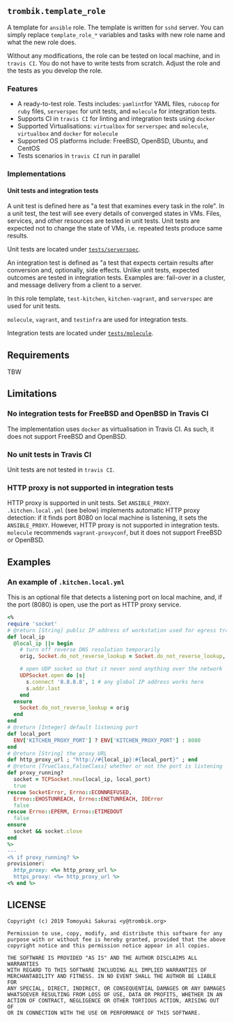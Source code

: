 ## `trombik.template_role`

A template for `ansible` role. The template is written for `sshd` server. You
can simply replace `template_role_*` variables and tasks with new role name
and what the new role does.

Without any modifications, the role can be tested on local machine, and in
`travis CI`. You do not have to write tests from scratch. Adjust the role and
the tests as you develop the role.

### Features

* A ready-to-test role. Tests includes: `yamlint`for YAML files, `rubocop` for
  `ruby` files, `serverspec` for unit tests, and `molecule` for integration tests.
* Supports CI in `travis CI` for linting and integration tests using `docker`
* Supported Virtualisations: `virtualbox` for `serverspec` and `molecule`,
  `virtualbox` and `docker` for `molecule`
* Supported OS platforms include: FreeBSD, OpenBSD, Ubuntu, and CentOS
* Tests scenarios in `travis CI` run in parallel

### Implementations

#### Unit tests and integration tests

A unit test is defined here as "a test that examines every task in the role".
In a unit test, the test will see every details of converged states in VMs.
Files, services, and other resources are tested in unit tests. Unit tests are
expected not to change the state of VMs, i.e. repeated tests produce same
results.

Unit tests are located under [`tests/serverspec`](tests/serverspec).

An integration test is defined as "a test that expects certain results after
conversion and, optionally, side effects. Unlike unit tests, expected
outcomes are tested in integration tests. Examples are: fail-over in a
cluster, and message delivery from a client to a server.

In this role template, `test-kitchen`, `kitchen-vagrant`, and `serverspec` are
used for unit tests.

`molecule`, `vagrant`, and `testinfra` are used for integration tests.

Integration tests are located under [`tests/molecule`](tests/molecule).

## Requirements

TBW

## Limitations

### No integration tests for FreeBSD and OpenBSD in Travis CI

The implementation uses `docker` as virtualisation in Travis CI. As such, it
does not support FreeBSD and OpenBSD.

### No unit tests in Travis CI

Unit tests are not tested in `travis CI`.

### HTTP proxy is not supported in integration tests

HTTP proxy is supported in unit tests. Set `ANSIBLE_PROXY`.
`.kitchen.local.yml` (see below) implements automatic HTTP proxy detection: if it finds
port 8080 on local machine is listening, it sets the `ANSIBLE_PROXY`. However,
HTTP proxy is not supported in integration tests. `molecule` recommends
`vagrant-proxyconf`, but it does not support FreeBSD or OpenBSD.

## Examples

### An example of `.kitchen.local.yml`

This is an optional file that detects a listening port on local machine, and,
if the port (8080) is open, use the port as HTTP proxy service.

```ruby
<%
require 'socket'
# @return [String] public IP address of workstation used for egress traffic
def local_ip
  @local_ip ||= begin
    # turn off reverse DNS resolution temporarily
    orig, Socket.do_not_reverse_lookup = Socket.do_not_reverse_lookup, true

    # open UDP socket so that it never send anything over the network
    UDPSocket.open do |s|
      s.connect '8.8.8.8', 1 # any global IP address works here
      s.addr.last
    end
  ensure
    Socket.do_not_reverse_lookup = orig
  end
end
# @return [Integer] default listening port
def local_port
  ENV['KITCHEN_PROXY_PORT'] ? ENV['KITCHEN_PROXY_PORT'] : 8080
end
# @return [String] the proxy URL
def http_proxy_url ; "http://#{local_ip}:#{local_port}" ; end
# @return [TrueClass,FalseClass] whether or not the port is listening
def proxy_running?
  socket = TCPSocket.new(local_ip, local_port)
  true
rescue SocketError, Errno::ECONNREFUSED,
  Errno::EHOSTUNREACH, Errno::ENETUNREACH, IOError
  false
rescue Errno::EPERM, Errno::ETIMEDOUT
  false
ensure
  socket && socket.close
end
%>
---
<% if proxy_running? %>
provisioner:
  http_proxy: <%= http_proxy_url %>
  https_proxy: <%= http_proxy_url %>
<% end %>
```

## LICENSE

```
Copyright (c) 2019 Tomoyuki Sakurai <y@trombik.org>

Permission to use, copy, modify, and distribute this software for any
purpose with or without fee is hereby granted, provided that the above
copyright notice and this permission notice appear in all copies.

THE SOFTWARE IS PROVIDED "AS IS" AND THE AUTHOR DISCLAIMS ALL WARRANTIES
WITH REGARD TO THIS SOFTWARE INCLUDING ALL IMPLIED WARRANTIES OF
MERCHANTABILITY AND FITNESS. IN NO EVENT SHALL THE AUTHOR BE LIABLE FOR
ANY SPECIAL, DIRECT, INDIRECT, OR CONSEQUENTIAL DAMAGES OR ANY DAMAGES
WHATSOEVER RESULTING FROM LOSS OF USE, DATA OR PROFITS, WHETHER IN AN
ACTION OF CONTRACT, NEGLIGENCE OR OTHER TORTIOUS ACTION, ARISING OUT OF
OR IN CONNECTION WITH THE USE OR PERFORMANCE OF THIS SOFTWARE.
```
